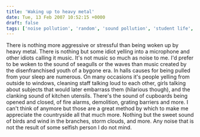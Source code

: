 ```yaml
---
title: 'Waking up to heavy metal'
date: Tue, 13 Feb 2007 10:52:15 +0000
draft: false
tags: ['noise pollution', 'random', 'sound pollution', 'student life', 'university']
---
```


There is nothing more aggressive or stressful than being woken up by heavy metal. There is nothing but some idiot yelling into a microphone and other idiots calling it music. It's not music so much as noise to me. I'd prefer to be woken to the sound of seagulls or the waves than music created by the disenfranchised youth of a bygone era. In halls causes for being pulled from your sleep are numerous. On many occasions it's people yelling from outside to windows, cleaning staff talking loud to each other, girls talking about subjects that would later embarrass them (hilarious though), and the clanking sound of kitchen utensils. There's the sound of cupboards being opened and closed, of fire alarms, demolition, grating barriers and more. I can't think of anymore but those are a great method by which to make me appreciate the countryside all that much more. Nothing but the sweet sound of birds and wind in the branches, storm clouds, and more. Any noise that is not the result of some selfish person I do not mind.